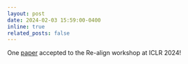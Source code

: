 ```yaml
---
layout: post
date: 2024-02-03 15:59:00-0400
inline: true
related_posts: false
---
```


One [paper](https://openreview.net/forum?id=7bQmU2rukF) accepted to the Re-align workshop at ICLR 2024!
